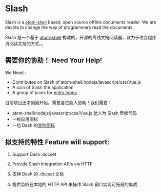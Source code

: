 # Slash

Slash is a [atom-shell][atom-shell] based, open source offline documents reader.
We are devote to change the way of programmers read the documents.

Slash 是一个基于 [atom-shell][atom-shell] 构建的，开源的离线文档阅读器，致力于改变程序员阅读文档的方式。。

## 需要你的协助！ Need Your Help!

We Need :

 * Contributes on Slash of atom-shell/nodejs/javascript/css/Vue.js
 * A icon of Slash the application
 * A group of icons for [entry types][dash-entry-types]

目前项目还才刚刚开始，需要各位能人协助！我们需要：

 * atom-shell/nodejs/javascript/css/Vue.js 达人为 Slash 贡献代码
 * 一枚应用图标
 * 一组 Dash 的[类别图标][dash-entry-types]

## 拟支持的特性 Feature will support:

 1. Support Dash .docset
 2. Provide Slash Integration APIs via HTTP

 1. 支持 Dash 的 .docset 文档
 2. 提供监听在本地的 HTTP API 来操作 Slash 窗口实现可拓展的集成

[atom-shell]: https://github.com/atom/atom-shell
[dash-entry-types]: http://kapeli.com/docsets#supportedentrytypes